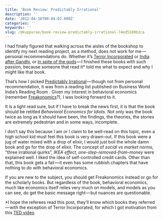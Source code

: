 ```yaml
---
title: 'Book Review: Predictably Irrational'
description: ''
date: '2012-04-16T00:04:02.000Z'
categories: ''
keywords: ''
slug: /@kuppurao/book-review-predictably-irrational-74ed5180b2ca
---
```


I had finally figured that walking across the aisles of the bookshop to identify my next reading project, as a method, does not work for me — personal recommendations do. Whether it’s [Terror Incorporated](http://kuppurao.com/blog/2009/12/book-review-terror-incorporated/ "Book Review : Terror Incorporated") or [India after Gandhi](http://kuppurao.com/blog/2010/05/book-review-india-after-gandhi/ "Book Review: India After Gandhi"), or [In spite of the gods](http://kuppurao.com/blog/2012/04/book-review-in-spite-of-the-gods/ "Book review: In spite of the gods") — I finished these books with such passion, because someone that read it\* told me what to expect and why I might like that book.

That’s how I picked [Predictably Irrational](http://www.amazon.com/Predictably-Irrational-Hidden-Forces-Decisions/dp/006135323X) — though not from personal recommendation, it was from a reading list published on Business World India’s Reading Room . Given my interest in behavioral economics (remember [Freakonomics](http://kuppurao.com/blog/2010/01/book-review-in/ "Book Review (in < 60 words) : Freakonomics")?), I was looking forward to it.

It is a light read sure, but if I have to break the news first, it is that the book should be retitled _Behavioral Economics for Idiots_. Not only was the book twice as long as it should have been, the findings, the theories, the stories are extremely pedestrian and in some ways, incomplete.

I don’t say this because I am or I claim to be well-read on this topic, even a high school kid must feel this book is very drawn-out. If this book were a jug of water mixed with a drop of elixir, I would just boil the whole damn book and go for the drop of elixir. The concept of _social vs market norms_, “three irrational quirks”, _IKEA effect, one-step-removed-from-money_ were explained well. I liked the idea of self-controlled credit cards. Other than that, this book gets a fail — it even has some rubbish chapters that have nothing to do with behavioral economics.

If you are new to the subject, you should get Freakonomics instead or go for the scholarly books. But regardless of the book, behavioral economics, much like economics itself relies very much on models, and models as you can see, do get the basic message right — but nuances are questionable.

\*I hope the referees read this post, they’ll know which books they referred — with the exception of Terror Incorporated, for which I got motivation from this [TED video](http://www.ted.com/talks/lang/en/loretta_napoleoni_the_intricate_economics_of_terrorism.html).